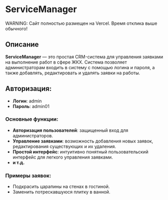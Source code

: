 # ServiceManager
WARNING: Сайт полностью размещен на Vercel. Время отклика выше обычного!

## Описание

**ServiceManager** — это простая CRM-система для управления заявками на выполнение работ в сфере ЖКХ. Система позволяет администраторам входить в систему с помощью логина и пароля, а также добавлять, редактировать и удалять заявки на работы. 

## Авторизация:

- **Логин**: admin
- **Пароль**: admin01

### Основные функции:

- **Авторизация пользователей**: защищенный вход для администраторов.
- **Управление заявками**: возможность добавления новых заявок, редактирования существующих и их удаления.
- **Простой интерфейс**: интуитивно понятный пользовательский интерфейс для легкого управления заявками.
- **и т.д.**

### Примеры заявок:

- Подкрасить царапины на стенах в гостиной.
- Заменить потрескавшуюся плитку в ванной.
